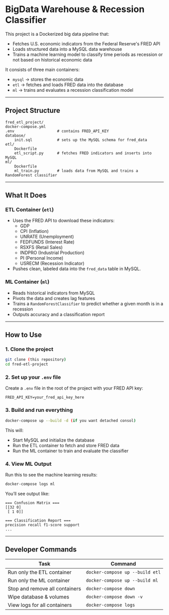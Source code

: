 # BigData Warehouse & Recession Classifier

This project is a Dockerized big data pipeline that:
- Fetches U.S. economic indicators from the Federal Reserve's FRED API
- Loads structured data into a MySQL data warehouse
- Trains a machine learning model to classify time periods as recession or not based on historical economic data

It consists of three main containers:
- `mysql` → stores the economic data
- `etl` → fetches and loads FRED data into the database
- `ml` → trains and evaluates a recession classification model

---

## Project Structure

```
fred_etl_project/
docker-compose.yml
.env                   # contains FRED_API_KEY
database/
    init.sql           # sets up the MySQL schema for fred_data
etl/
    Dockerfile
    etl_script.py      # fetches FRED indicators and inserts into MySQL
ml/
    Dockerfile
    ml_train.py        # loads data from MySQL and trains a RandomForest classifier
```

---

## What It Does

### ETL Container (`etl`)

- Uses the FRED API to download these indicators:
  - GDP
  - CPI (Inflation)
  - UNRATE (Unemployment)
  - FEDFUNDS (Interest Rate)
  - RSXFS (Retail Sales)
  - INDPRO (Industrial Production)
  - PI (Personal Income)
  - USRECM (Recession Indicator)
- Pushes clean, labeled data into the `fred_data` table in MySQL.

### ML Container (`ml`)

- Reads historical indicators from MySQL
- Pivots the data and creates lag features
- Trains a `RandomForestClassifier` to predict whether a given month is in a recession
- Outputs accuracy and a classification report

---

## How to Use

### 1. Clone the project

```bash
git clone (this repository)
cd fred-etl-project
```

### 2. Set up your `.env` file

Create a `.env` file in the root of the project with your FRED API key:

```env
FRED_API_KEY=your_fred_api_key_here
```

### 3. Build and run everything

```bash
docker-compose up --build -d (if you want detached consol)
```

This will:

- Start MySQL and initialize the database
- Run the ETL container to fetch and store FRED data
- Run the ML container to train and evaluate the classifier

### 4. View ML Output

Run this to see the machine learning results:

```bash
docker-compose logs ml
```

You’ll see output like:

```
=== Confusion Matrix ===
[[32 0]
 [ 1 0]]

=== Classification Report ===
precision recall f1-score support
...
```

---

## Developer Commands

| Task                           | Command                         |
| ------------------------------ | ------------------------------- |
| Run only the ETL container     | `docker-compose up --build etl` |
| Run only the ML container      | `docker-compose up --build ml`  |
| Stop and remove all containers | `docker-compose down`           |
| Wipe database & volumes        | `docker-compose down -v`        |
| View logs for all containers   | `docker-compose logs`           |
